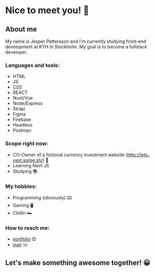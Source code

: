 # Nice to meet you! 👋

## About me
My name is Jesper Pettersson and i'm currently studying front-end development at KYH in Stockholm. My goal is to become a fullstack developer.

### Languages and tools:
- HTML
- JS
- CSS
- REACT
- Nuxt/Vue
- Node/Express
- Strapi
- Figma
- Firebase
- Headless
- Postman

### Scope right now:
- CO-Owner of a fictional currency investment website (http://lets-vest.surge.sh/) 🚀
- Learning Next JS
- Studying 📚

### My hobbies:
- Programming (obviously) ⌨️
- Gaming 🖥️
- Chillin 🛏️

### How to reach me:
- [portfolio](http://jesper-portfolio.surge.sh/) 😊
- [mail](mailto:jesper@jesperp.se) ✉️

## **Let's make something awesome together!** 😀
